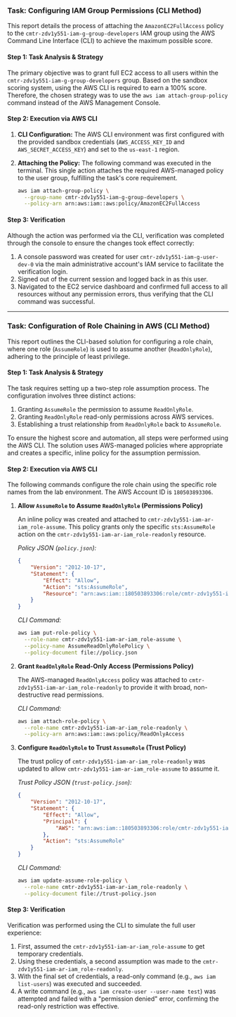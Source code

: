 ### Task: Configuring IAM Group Permissions (CLI Method)

This report details the process of attaching the `AmazonEC2FullAccess` policy to the `cmtr-zdv1y551-iam-g-group-developers` IAM group using the AWS Command Line Interface (CLI) to achieve the maximum possible score.

#### Step 1: Task Analysis & Strategy

The primary objective was to grant full EC2 access to all users within the `cmtr-zdv1y551-iam-g-group-developers` group. Based on the sandbox scoring system, using the AWS CLI is required to earn a 100% score. Therefore, the chosen strategy was to use the `aws iam attach-group-policy` command instead of the AWS Management Console.

#### Step 2: Execution via AWS CLI

1.  **CLI Configuration:** The AWS CLI environment was first configured with the provided sandbox credentials (`AWS_ACCESS_KEY_ID` and `AWS_SECRET_ACCESS_KEY`) and set to the `us-east-1` region.

2.  **Attaching the Policy:** The following command was executed in the terminal. This single action attaches the required AWS-managed policy to the user group, fulfilling the task's core requirement.

    ```bash
    aws iam attach-group-policy \
      --group-name cmtr-zdv1y551-iam-g-group-developers \
      --policy-arn arn:aws:iam::aws:policy/AmazonEC2FullAccess
    ```

#### Step 3: Verification

Although the action was performed via the CLI, verification was completed through the console to ensure the changes took effect correctly:
1.  A console password was created for user `cmtr-zdv1y551-iam-g-user-dev-0` via the main administrative account's IAM service to facilitate the verification login.
2.  Signed out of the current session and logged back in as this user.
3.  Navigated to the EC2 service dashboard and confirmed full access to all resources without any permission errors, thus verifying that the CLI command was successful.

---

### Task: Configuration of Role Chaining in AWS (CLI Method)

This report outlines the CLI-based solution for configuring a role chain, where one role (`AssumeRole`) is used to assume another (`ReadOnlyRole`), adhering to the principle of least privilege.

#### Step 1: Task Analysis & Strategy

The task requires setting up a two-step role assumption process. The configuration involves three distinct actions:
1.  Granting `AssumeRole` the permission to assume `ReadOnlyRole`.
2.  Granting `ReadOnlyRole` read-only permissions across AWS services.
3.  Establishing a trust relationship from `ReadOnlyRole` back to `AssumeRole`.

To ensure the highest score and automation, all steps were performed using the AWS CLI. The solution uses AWS-managed policies where appropriate and creates a specific, inline policy for the assumption permission.

#### Step 2: Execution via AWS CLI

The following commands configure the role chain using the specific role names from the lab environment. The AWS Account ID is `180503893306`.

1.  **Allow `AssumeRole` to Assume `ReadOnlyRole` (Permissions Policy)**

    An inline policy was created and attached to `cmtr-zdv1y551-iam-ar-iam_role-assume`. This policy grants only the specific `sts:AssumeRole` action on the `cmtr-zdv1y551-iam-ar-iam_role-readonly` resource.

    *Policy JSON (`policy.json`):*
    ```json
    {
        "Version": "2012-10-17",
        "Statement": {
            "Effect": "Allow",
            "Action": "sts:AssumeRole",
            "Resource": "arn:aws:iam::180503893306:role/cmtr-zdv1y551-iam-ar-iam_role-readonly"
        }
    }
    ```

    *CLI Command:*
    ```bash
    aws iam put-role-policy \
      --role-name cmtr-zdv1y551-iam-ar-iam_role-assume \
      --policy-name AssumeReadOnlyRolePolicy \
      --policy-document file://policy.json
    ```

2.  **Grant `ReadOnlyRole` Read-Only Access (Permissions Policy)**

    The AWS-managed `ReadOnlyAccess` policy was attached to `cmtr-zdv1y551-iam-ar-iam_role-readonly` to provide it with broad, non-destructive read permissions.

    *CLI Command:*
    ```bash
    aws iam attach-role-policy \
      --role-name cmtr-zdv1y551-iam-ar-iam_role-readonly \
      --policy-arn arn:aws:iam::aws:policy/ReadOnlyAccess
    ```

3.  **Configure `ReadOnlyRole` to Trust `AssumeRole` (Trust Policy)**

    The trust policy of `cmtr-zdv1y551-iam-ar-iam_role-readonly` was updated to allow `cmtr-zdv1y551-iam-ar-iam_role-assume` to assume it.

    *Trust Policy JSON (`trust-policy.json`):*
    ```json
    {
        "Version": "2012-10-17",
        "Statement": {
            "Effect": "Allow",
            "Principal": {
                "AWS": "arn:aws:iam::180503893306:role/cmtr-zdv1y551-iam-ar-iam_role-assume"
            },
            "Action": "sts:AssumeRole"
        }
    }
    ```

    *CLI Command:*
    ```bash
    aws iam update-assume-role-policy \
      --role-name cmtr-zdv1y551-iam-ar-iam_role-readonly \
      --policy-document file://trust-policy.json
    ```

#### Step 3: Verification

Verification was performed using the CLI to simulate the full user experience:
1.  First, assumed the `cmtr-zdv1y551-iam-ar-iam_role-assume` to get temporary credentials.
2.  Using these credentials, a second assumption was made to the `cmtr-zdv1y551-iam-ar-iam_role-readonly`.
3.  With the final set of credentials, a read-only command (e.g., `aws iam list-users`) was executed and succeeded.
4.  A write command (e.g., `aws iam create-user --user-name test`) was attempted and failed with a "permission denied" error, confirming the read-only restriction was effective.
